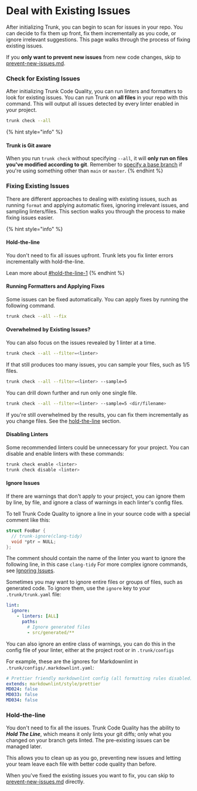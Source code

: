 # Deal with Existing Issues

After initializing Trunk, you can begin to scan for issues in your repo. You can decide to fix them up front, fix them incrementally as you code, or ignore irrelevant suggestions. This page walks through the process of fixing existing issues.

If you **only want to prevent new issues** from new code changes, skip to [prevent-new-issues.md](prevent-new-issues.md "mention").

### Check for Existing Issues

After initializing Trunk Code Quality, you can run linters and formatters to look for existing issues. You can run Trunk on **all files** in your repo with this command. This will output all issues detected by every linter enabled in your project.

```bash
trunk check --all
```

{% hint style="info" %}
#### Trunk is Git aware

When you run `trunk check` without specifying `--all`, it will **only run on files you've modified according to git**. Remember to [specify a base branch](initialize-trunk.md#initializing-trunk) if you're using something other than `main` or `master`.
{% endhint %}

### Fixing Existing Issues

There are different approaches to dealing with existing issues, such as running `format` and applying automatic fixes, ignoring irrelevant issues, and sampling linters/files. This section walks you through the process to make fixing issues easier.

{% hint style="info" %}
#### Hold-the-line

You don't need to fix all issues upfront. Trunk lets you fix linter errors incrementally with hold-the-line.

Lean more about [#hold-the-line-1](deal-with-existing-issues.md#hold-the-line-1 "mention")
{% endhint %}

#### Running Formatters and Applying Fixes

Some issues can be fixed automatically. You can apply fixes by running the following command.

```bash
trunk check --all --fix
```

#### Overwhelmed by Existing Issues?

You can also focus on the issues revealed by 1 linter at a time.

```bash
trunk check --all --filter=<linter>
```

If that still produces too many issues, you can sample your files, such as 1/5 files.

```bash
trunk check --all --filter=<linter> --sample=5
```

You can drill down further and run only one single file.

```bash
trunk check --all --filter=<linter> --sample=5 <dir/filename>
```

If you're still overwhelmed by the results, you can fix them incrementally as you change files. See the [hold-the-line](deal-with-existing-issues.md#hold-the-line) section.

#### Disabling Linters

Some recommended linters could be unnecessary for your project. You can disable and enable linters with these commands:

```bash
trunk check enable <linter>
trunk check disable <linter>
```

#### Ignore Issues

If there are warnings that don't apply to your project, you can ignore them by line, by file, and ignore a class of warnings in each linter's config files.

To tell Trunk Code Quality to ignore a line in your source code with a special comment like this:

```cpp
struct FooBar {
  // trunk-ignore(clang-tidy)
  void *ptr = NULL;
};
```

The comment should contain the name of the linter you want to ignore the following line, in this case `clang-tidy` For more complex ignore commands, see [Ignoring Issues](../linters/ignoring-issues-and-files.md).

Sometimes you may want to ignore entire files or groups of files, such as generated code. To ignore them, use the `ignore` key to your `.trunk/trunk.yaml` file:

```yaml
lint:
  ignore:
    - linters: [ALL]
      paths:
        # Ignore generated files
        - src/generated/**
```

You can also ignore an entire class of warnings, you can do this in the config file of your linter, either at the project root or in `.trunk/configs`

For example, these are the ignores for Markdownlint in `.trunk/configs/.markdownlint.yaml`:

```yaml
# Prettier friendly markdownlint config (all formatting rules disabled)
extends: markdownlint/style/prettier
MD024: false
MD033: false
MD034: false
```

### Hold-the-line

You don't need to fix all the issues. Trunk Code Quality has the ability to _**Hold The Line**_, which means it only lints your git diffs; only what you changed on your branch gets linted. The pre-existing issues can be managed later.

This allows you to clean up as you go, preventing new issues and letting your team leave each file with better code quality than before.

When you've fixed the existing issues you want to fix, you can skip to [prevent-new-issues.md](prevent-new-issues.md "mention") directly.

